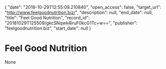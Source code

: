 {
  "date": "2018-10-29T12:55:09.210840", 
  "open_access": false, 
  "target_url": "http://www.feelgoodnutrition.biz/", 
  "description": null, 
  "end_date": null, 
  "title": "Feel Good Nutrition", 
  "record_id": "20181029T125509/gkcSNqwk4lruF0kcG1Tc+w==", 
  "publisher": "feelgoodnutrition.biz", 
  "start_date": null
}

# Feel Good Nutrition

None